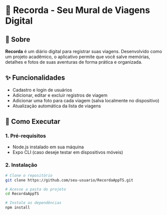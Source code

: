 # 📌 Recorda - Seu Mural de Viagens Digital

## 📖 Sobre

**Recorda** é um diário digital para registrar suas viagens. Desenvolvido como um projeto acadêmico, o aplicativo permite que você salve memórias, detalhes e fotos de suas aventuras de forma prática e organizada.

## ✨ Funcionalidades

- Cadastro e login de usuários
- Adicionar, editar e excluir registros de viagem
- Adicionar uma foto para cada viagem (salva localmente no dispositivo)
- Atualização automática da lista de viagens

## 🚀 Como Executar

### 1. Pré-requisitos

- Node.js instalado em sua máquina
- Expo CLI (caso deseje testar em dispositivos móveis)

### 2. Instalação

```bash
# Clone o repositório
git clone https://github.com/seu-usuario/RecordaAppTS.git

# Acesse a pasta do projeto
cd RecordaAppTS

# Instale as dependências
npm install
